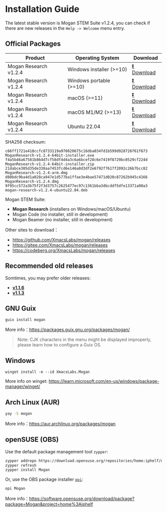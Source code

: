 # Installation Guide
The latest stable version is Mogan STEM Suite v1.2.4, you can check if there are new releases in the `Help -> Welcome` menu entry.

## Official Packages
| Product | Operating System | Download |
|---------|-------|-----|
| Mogan Research v1.2.4 | Windows installer (>=10)| [⏬ Download](https://mirrors.ustc.edu.cn/github-release/XmacsLabs/mogan/v1.2.4/MoganResearch-v1.2.4-64bit-installer.exe) |
| Mogan Research v1.2.4 | Windows portable (>=10)| [⏬ Download](https://mirrors.ustc.edu.cn/github-release/XmacsLabs/mogan/v1.2.4/MoganResearch-v1.2.4-64bit-installer.zip) |
| Mogan Research v1.2.4 | macOS (>=11) | [⏬ Download](https://mirrors.ustc.edu.cn/github-release/XmacsLabs/mogan/v1.2.4/MoganResearch-v1.2.4.dmg) |
| Mogan Research v1.2.4 | macOS M1/M2 (>=13) | [⏬ Download](https://mirrors.ustc.edu.cn/github-release/XmacsLabs/mogan/v1.2.4/MoganResearch-v1.2.4-arm.dmg) |
| Mogan Research v1.2.4 | Ubuntu 22.04 | [⏬ Download](https://mirrors.ustc.edu.cn/github-release/XmacsLabs/mogan/v1.2.4/mogan-research-v1.2.4-ubuntu22.04.deb) |

SHA256 checksum:
```
c66ff1721e418ccfc8733119a970820675c16dba034fd1b599d928726f61f673  MoganResearch-v1.2.4-64bit-installer.exe
f4a5b46a67581b864d7cf58df4d4a3c6a6bcef28c6e7419f8729bc0529cf224d  MoganResearch-v1.2.4-64bit-installer.zip
21dabce305d35de338aa7453fcd6e146a8d3df2e6792f7617f2092c26b7bcc82  MoganResearch-v1.2.4-arm.dmg
d80bdc9ba4d1a028ca947e1d577ba1ffae3e4bae57471d020c87262b945c4166  MoganResearch-v1.2.4.dmg
9f95cc572a3b75f2f3d3757c2625477ec97c1361bba3dbcddf5dfe13371a00a3  mogan-research-v1.2.4-ubuntu22.04.deb
```

Mogan STEM Suite:
+ **Mogan Research** (installers on Windows/macOS/Ubuntu)
+ Mogan Code (no installer, still in development)
+ Mogan Beamer (no installer, still in development)


Other sites to download：
+ https://github.com/XmacsLabs/mogan/releases
+ https://gitee.com/XmacsLabs/mogan/releases
+ https://codeberg.org/XmacsLabs/mogan/releases

## Recommended old releases
Somtimes, you may prefer older releases:
+ [**v1.1.6**](https://github.com/XmacsLabs/mogan/releases/tag/v1.1.6)
+ [**v1.1.3**](https://github.com/XmacsLabs/mogan/releases/tag/v1.1.3)

## GNU Guix
```
guix install mogan
```
More info：https://packages.guix.gnu.org/packages/mogan/

> Note: CJK characters in the menu might be displayed improperly, please learn how to configure a Guix OS.

## Windows
```
winget install -e --id XmacsLabs.Mogan
```
More info on winget: https://learn.microsoft.com/en-us/windows/package-manager/winget/

## Arch Linux (AUR)
```bash
yay -S mogan
```
More info：https://aur.archlinux.org/packages/mogan

## openSUSE (OBS)

Use the default package management tool `zypper`:

```bash
zypper addrepo https://download.opensuse.org/repositories/home:iphelf/openSUSE_Tumbleweed/home:iphelf.repo
zypper refresh
zypper install Mogan
```

Or, use the OBS package installer [`opi`](https://software.opensuse.org/package/opi):

```bash
opi Mogan
```

More info：https://software.opensuse.org/download/package?package=Mogan&project=home%3Aiphelf
